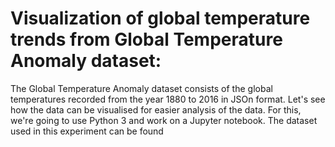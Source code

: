 # Visualization of global temperature trends from Global Temperature Anomaly dataset:
The Global Temperature Anomaly dataset consists of the global temperatures recorded from the year 1880 to 2016 in JSOn format. 
Let's see how the data can be visualised for easier analysis of the data. 
For this, we're going to use Python 3 and work on a Jupyter notebook.
The dataset used in this experiment can be found 
